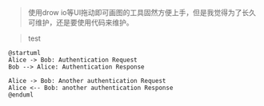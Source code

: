 > 使用drow io等UI拖动即可画图的工具固然方便上手，但是我觉得为了长久可维护，还是要使用代码来维护。

> test

```plantuml
@startuml
Alice -> Bob: Authentication Request
Bob --> Alice: Authentication Response

Alice -> Bob: Another authentication Request
Alice <-- Bob: another authentication Response
@enduml
```